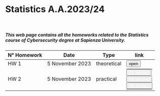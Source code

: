 # Statistics A.A.2023/24
<html>
  <header>
    <meta charset="UTF-8">
    <meta name="viewport" content="width=device-width, initial-scale=1.0">
    <link rel="stylesheet" href="https://stackpath.bootstrapcdn.com/bootstrap/4.5.2/css/bootstrap.min.css">
  </header>
  <body>
     <div class="container">
        <h5>This web page contains all the homeworks related to the Statistics course of Cybersecurity degree at Sapienza University.</h5>
        <table class="table custom-table">
            <thead>
                <tr>
                    <th>N° Homework</th>
                    <th>Date</th>
                    <th>Type</th>
                    <th>link</th>
                </tr>
            </thead>
            <tbody>
                <tr>
                    <td> HW 1</td>
                    <td>5 November 2023</td>
                    <td>theoretical</td>
                    <td><button type="button" class="btn btn-success">open</button></td>
                </tr>
                <tr>
                    <td style="vertical-align: middle;"> HW 2</td>
                    <td style="vertical-align: middle;">5 November 2023</td>
                    <td style="vertical-align: middle;">practical</td>
                    <td style="vertical-align: middle;">
                      <table class="table custom-table" style="margin:0; padding:0;">
                        <tr style="margin:0; padding:0;"><td style="margin:0; padding:0;">
                          <button type="button" class="btn btn-success">
                            <a href="https://noemi2001.github.io/statistics/HW2_JavaScript.html" style="color: white;"> JS Version </a>
                          </button>
                        </td></tr>
                        <tr style="margin:0; padding:0;"><td style="margin:0; padding:0;">
                          <button type="button" class="btn btn-success">
                            <a href="" style="color: white;"> C# Version </a>
                          </button>
                        </td></tr>
                        <tr style="margin:0; padding:0;"><td style="margin:0; padding:0;">
                          <button type="button" class="btn btn-success">
                            <a href="" style="color: white;"> VB Version </a>
                          </button>
                        </td></tr>
                      </table>
                    </td>
                </tr>
            </tbody>
        </table>
    </div>
  </body>
</html>

